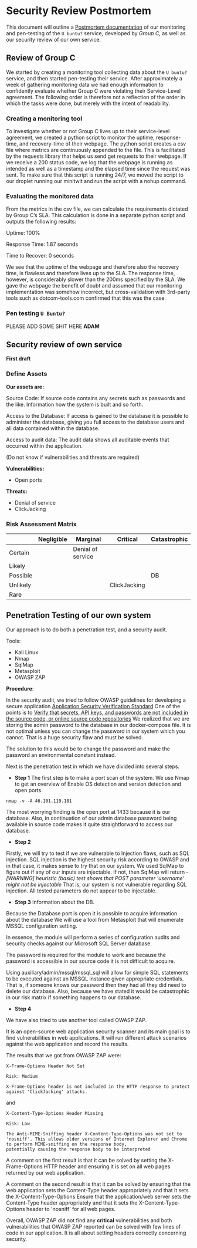 # Security Review Postmortem
This document will outline a [Postmortem
documentation](https://en.wikipedia.org/wiki/Postmortem_documentation "wikipedia
explaination") of our monitoring and pen-testing of the `U buntu?` service,
developed by *Group C*, as well as our security review of our own service.

## Review of Group C
We started by creating a monitoring tool collecting data about the `U buntu?`
service, and then started pen-testing their service. After approximately a week
of gathering monitoring data we had enough information to confidently evaluate
whether Group C were violating their Service-Level agreement. The following
order is therefore not a reflection of the order in which the tasks were
done, but merely with the intent of readability.

### Creating a monitoring tool
To investigate whether or not Group C lives up to their service-level agreement, we created a python script to monitor the uptime, response-time, and recovery-time of their webpage. The python script creates a csv file where metrics are continuously appended to the file. This is facilitated by the requests library that helps us send get requests to their webpage. If we receive a 200 status code, we log that the webpage is running as intended as well as a timestamp and the elapsed time since the request was sent. To make sure that this script is running 24/7, we moved the script to our droplet running our minitwit and run the script with a nohup command.

### Evaluating the monitored data
From the metrics in the csv file, we can calculate the requirements dictated by Group C’s SLA. This calculation is done in a separate python script and outputs the following results:

Uptime: 100%

Response Time: 1.87 seconds

Time to Recover: 0 seconds

We see that the uptime of the webpage and therefore also the recovery time, is flawless and therefore lives up to the SLA. The response time, however, is considerably slower than the 200ms specified by the SLA. We gave the webpage the benefit of doubt and assumed that our monitoring implementation was somehow incorrect, but cross-validation with 3rd-party tools such as dotcom-tools.com confirmed that this was the case. 


### Pen testing `U Buntu?`
PLEASE ADD SOME SHIT HERE **ADAM**


## Security review of own service
**First draft**

### Define Assets 

**Our assets are:**

Source Code:
If source code contains any secrets such as passwords and the like.
Information how the system is built and so forth.

Access to the Database:
If access is gained to the database it is possible to administer the database,
giving you full access to the database users and all data contained within the
database.

Access to audit data: 
The audit data shows all auditable events that occurred within the application.

(Do not know if vulnerabilities and threats are required)

**Vulnerabilities:**

- Open ports


**Threats:**

- Denial of service
- ClickJacking


### Risk Assessment Matrix


|          | Negligible | Marginal          | Critical     | Catastrophic |
|----------|------------|-------------------|--------------|--------------|
| Certain  |            | Denial of service |              |              |
| Likely   |            |                   |              |              |
| Possible |            |                   |              | DB           |
| Unlikely |            |                   | ClickJacking |              |
| Rare     |            |                   |              |              |



## Penetration Testing of our own system

Our approach is to do both a penetration test, and a security audit. 

Tools: 
- Kali Linux
- Nmap 
- SqlMap
- Metasploit
- OWASP ZAP

**Procedure**:

In the security audit, we tried to follow OWASP guidelines for developing a secure application [Application Security Verification Standard](https://owasp-aasvs.readthedocs.io/en/latest/)
One of the points is to [Verify that secrets, API keys, and passwords are not included in the source code, or online source code repositories](https://owasp-aasvs.readthedocs.io/en/latest/requirement-2.29.html)
We realized that we are storing the admin password to the database in our docker-compose file. 
It is not optimal unless you can change the password in our system which you cannot.
That is a huge security flaw and must be solved.

The solution to this would be to change the password and make the password an environmental constant instead.

Next is the penetration test in which we have divided into several steps.


- **Step 1**
The first step is to make a port scan of the system. We use Nmap to get an overview of Enable OS detection and version detection
and open ports.
```
nmap -v -A 46.101.119.181
```

The most worrying finding is the open port at 1433 because it is our database. Also, in continuation of our admin database password being available in source code makes it quite straightforward to access our database. 
 
 - **Step 2**

Firstly, we will try to test if we are vulnerable to Injection flaws, such as SQL injection. 
SQL injection is the highest security risk according to OWASP
and in that case, it makes sense to try that on our system.
We used SqlMap to figure out if any of our inputs are injectable. If not, then SqlMap will return - 
*[WARNING] heuristic (basic) test shows that POST parameter 'username' might not be injectable*
That is, our system is not vulnerable regarding SQL injection. All tested parameters do not appear to be injectable.
 
 - **Step 3** 
Information about the DB.

Because the Database port is open it is possible to acquire information about the database
We will use a tool from Metasploit that will enumerate MSSQL configuration setting.

In essence, the module will perform a series of configuration audits and security checks against our Microsoft SQL Server database.

The password is required for the module to work and because the password is accessible in our source code it is not 
difficult to acquire.

Using auxiliary/admin/mssql/mssql_sql will allow for simple SQL statements to be executed against an MSSQL instance given appropriate credentials.
That is, if someone knows our password then they had all they did need to delete our database. Also, because we have
stated it would be catastrophic in our risk matrix if something happens to our database.

- **Step 4**

We have also tried to use another tool called OWASP ZAP.

It is an open-source web application security scanner and its main goal is to find vulnerabilities in web applications.
It will run different attack scenarios against the web application and record the results.

The results that we got from OWASP ZAP were:
```
X-Frame-Options Header Not Set

Risk: Medium

X-Frame-Options header is not included in the HTTP response to protect against 'ClickJacking' attacks.
```
and

```
X-Content-Type-Options Header Missing

Risk: Low

The Anti-MIME-Sniffing header X-Content-Type-Options was not set to 'nosniff'. This allows older versions of Internet Explorer and Chrome to perform MIME-sniffing on the response body, 
potentially causing the response body to be interpreted

```

A comment on the first result is that it can be solved by setting the X-Frame-Options HTTP header and ensuring it is set
 on all web pages returned by our web application.

A comment on the second result  is that it can be solved by ensuring that the web application sets the Content-Type header appropriately and that it sets the X-Content-Type-Options
Ensure that the application/web server sets the Content-Type header appropriately and that it sets the X-Content-Type-Options header to 'nosniff' for all web pages.

Overall, OWASP ZAP did not find any **critical** vulnerabilities and both vulnerabilities that OWASP ZAP reported can
be solved with few lines of code in our application. It is all about setting headers correctly concerning security.

